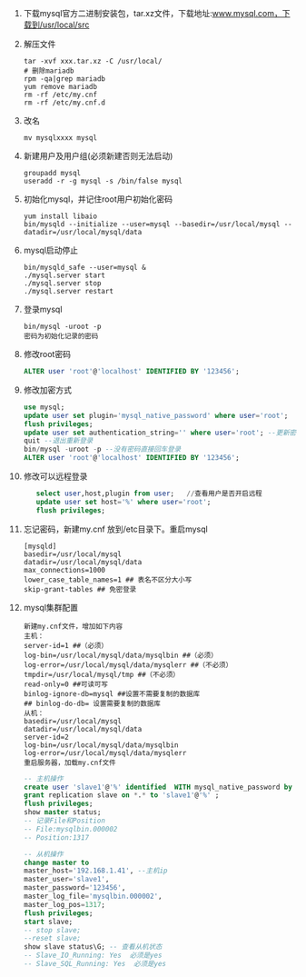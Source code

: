 1. 下载mysql官方二进制安装包，tar.xz文件，下载地址:www.mysql.com，下载到/usr/local/src

2. 解压文件

   ```shell
   tar -xvf xxx.tar.xz -C /usr/local/
   # 删除mariadb
   rpm -qa|grep mariadb  
   yum remove mariadb
   rm -rf /etc/my.cnf
   rm -rf /etc/my.cnf.d
   ```

3. 改名

   ```shell
   mv mysqlxxxx mysql
   ```

4. 新建用户及用户组(必须新建否则无法启动)

   ```shell
   groupadd mysql
   useradd -r -g mysql -s /bin/false mysql
   ```

5. 初始化mysql，并记住root用户初始化密码

   ```shell
   yum install libaio
   bin/mysqld --initialize --user=mysql --basedir=/usr/local/mysql --datadir=/usr/local/mysql/data
   ```

6. mysql启动停止

   ```shell
   bin/mysqld_safe --user=mysql &
   ./mysql.server start
   ./mysql.server stop
   ./mysql.server restart
   ```

7. 登录mysql

   ```shell
   bin/mysql -uroot -p
   密码为初始化记录的密码
   ```

8. 修改root密码

   ```sql
   ALTER user 'root'@'localhost' IDENTIFIED BY '123456';
   ```

9. 修改加密方式

   ```sql
   use mysql;
   update user set plugin='mysql_native_password' where user='root';
   flush privileges;
   update user set authentication_string='' where user='root'; --更新密码为空
   quit --退出重新登录
   bin/mysql -uroot -p --没有密码直接回车登录
   ALTER user 'root'@'localhost' IDENTIFIED BY '123456';
   ```

10. 修改可以远程登录

    ```sql
       select user,host,plugin from user;   //查看用户是否开启远程
       update user set host='%' where user='root';
       flush privileges;
    ```

11. 忘记密码，新建my.cnf 放到/etc目录下。重启mysql

    ```shell
    [mysqld]
    basedir=/usr/local/mysql
    datadir=/usr/local/mysql/data
    max_connections=1000
    lower_case_table_names=1 ## 表名不区分大小写
    skip-grant-tables ## 免密登录
    ```

12. mysql集群配置

    ```shell
    新建my.cnf文件，增加如下内容
    主机：
    server-id=1 ##（必须）
    log-bin=/usr/local/mysql/data/mysqlbin ##（必须）
    log-error=/usr/local/mysql/data/mysqlerr ##（不必须）
    tmpdir=/usr/local/mysql/tmp ##（不必须）
    read-only=0 ##可读可写
    binlog-ignore-db=mysql ##设置不需要复制的数据库
    ## binlog-do-db= 设置需要复制的数据库
    从机：
    basedir=/usr/local/mysql
    datadir=/usr/local/mysql/data
    server-id=2
    log-bin=/usr/local/mysql/data/mysqlbin
    log-error=/usr/local/mysql/data/mysqlerr
    重启服务器，加载my.cnf文件
    ```

    ```sql
    -- 主机操作
    create user 'slave1'@'%' identified  WITH mysql_native_password by '123456';
    grant replication slave on *.* to 'slave1'@'%' ;
    flush privileges;
    show master status;
    -- 记录File和Position
    -- File:mysqlbin.000002
    -- Position:1317
    ```

    ```sql
    -- 从机操作
    change master to
    master_host='192.168.1.41', --主机ip
    master_user='slave1',
    master_password='123456',
    master_log_file='mysqlbin.000002',
    master_log_pos=1317;
    flush privileges;
    start slave;
    -- stop slave;
    --reset slave;
    show slave status\G; -- 查看从机状态
    -- Slave_IO_Running: Yes  必须是yes
    -- Slave_SQL_Running: Yes  必须是yes                           
    ```
